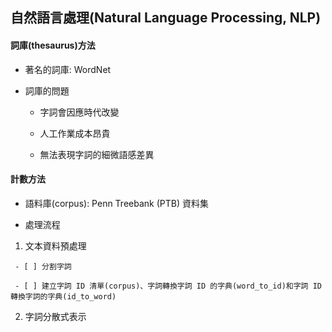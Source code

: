 ## 自然語言處理(Natural Language Processing, NLP)

#### 詞庫(thesaurus)方法

- 著名的詞庫: WordNet

- 詞庫的問題

  - 字詞會因應時代改變
  
  - 人工作業成本昂貴
  
  - 無法表現字詞的細微語感差異
  
#### 計數方法
  
  - 語料庫(corpus): Penn Treebank (PTB) 資料集
  
  - 處理流程
  
   1. 文本資料預處理
   
     - [ ] 分割字詞
     
     - [ ] 建立字詞 ID 清單(corpus)、字詞轉換字詞 ID 的字典(word_to_id)和字詞 ID 轉換字詞的字典(id_to_word)
     
   2. 字詞分散式表示 



